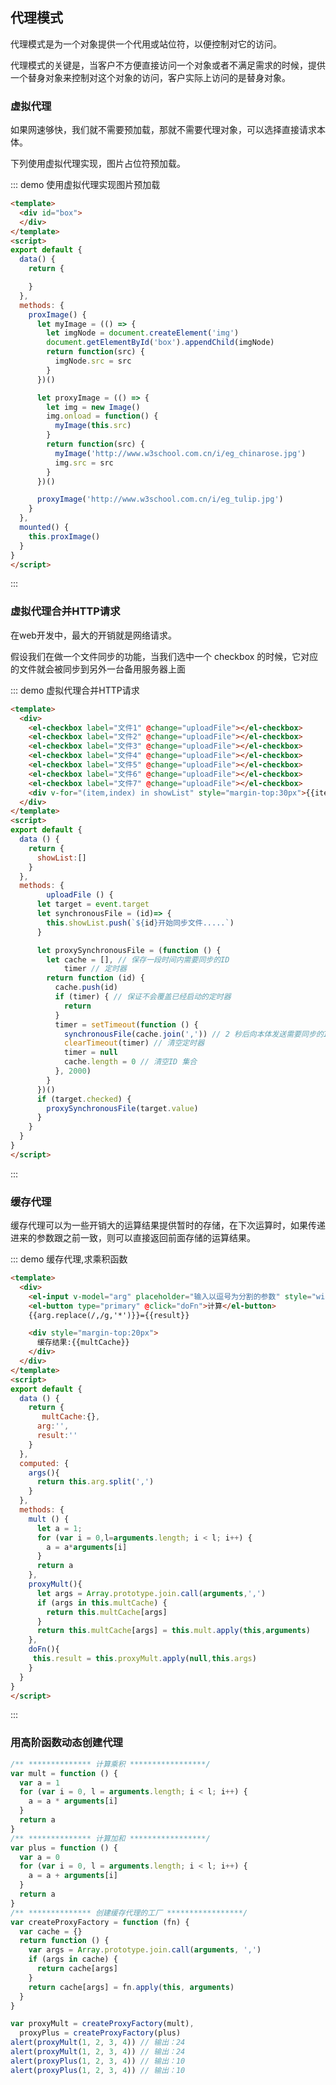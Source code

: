 
## 代理模式

代理模式是为一个对象提供一个代用ֵ或站位符，以便控制对它的访问。

代理模式的关键是，当客户不方便直接访问一个对象或者不满足需求的时候，提供一个替身对象来控制对这个对象的访问，客户实际上访问的是替身对象。

### 虚拟代理

如果网速够快，我们就不需要预加载，那就不需要代理对象，可以选择直接请求本体。

下列使用虚拟代理实现，图片占位符预加载。

::: demo 使用虚拟代理实现图片预加载

```html
<template>
  <div id="box">
  </div>
</template>
<script>
export default {
  data() {
    return {

    }
  },
  methods: {
    proxImage() {
      let myImage = (() => {
        let imgNode = document.createElement('img')
        document.getElementById('box').appendChild(imgNode)
        return function(src) {
          imgNode.src = src
        }
      })()

      let proxyImage = (() => {
        let img = new Image()
        img.onload = function() {
          myImage(this.src)
        }
        return function(src) {
          myImage('http://www.w3school.com.cn/i/eg_chinarose.jpg')
          img.src = src
        }
      })()

      proxyImage('http://www.w3school.com.cn/i/eg_tulip.jpg')
    }
  },
  mounted() {
    this.proxImage()
  }
}
</script>

```
:::

###  虚拟代理合并HTTP请求

在web开发中，最大的开销就是网络请求。

假设我们在做一个文件同步的功能，当我们选中一个 checkbox 的时候，它对应的文件就会被同步到另外一台备用服务器上面

::: demo 虚拟代理合并HTTP请求

```html
<template>
  <div>
    <el-checkbox label="文件1" @change="uploadFile"></el-checkbox>
    <el-checkbox label="文件2" @change="uploadFile"></el-checkbox>
    <el-checkbox label="文件3" @change="uploadFile"></el-checkbox>
    <el-checkbox label="文件4" @change="uploadFile"></el-checkbox>
    <el-checkbox label="文件5" @change="uploadFile"></el-checkbox>
    <el-checkbox label="文件6" @change="uploadFile"></el-checkbox>
    <el-checkbox label="文件7" @change="uploadFile"></el-checkbox>
    <div v-for="(item,index) in showList" style="margin-top:30px">{{item}}</div>
  </div>
</template>
<script>
export default {
  data () {
    return {
      showList:[]
    }
  },
  methods: {
        uploadFile () {
      let target = event.target
      let synchronousFile = (id)=> {
        this.showList.push(`${id}开始同步文件.....`)
      }

      let proxySynchronousFile = (function () {
        let cache = [], // 保存一段时间内需要同步的ID
            timer // 定时器
        return function (id) {
          cache.push(id)
          if (timer) { // 保证不会覆盖已经启动的定时器
            return
          }
          timer = setTimeout(function () {
            synchronousFile(cache.join(',')) // 2 秒后向本体发送需要同步的ID 集合
            clearTimeout(timer) // 清空定时器
            timer = null
            cache.length = 0 // 清空ID 集合
          }, 2000)
        }
      })()
      if (target.checked) {
        proxySynchronousFile(target.value)
      }
    }
  }
}
</script>

```
:::

### 缓存代理
缓存代理可以为一些开销大的运算结果提供暂时的存储，在下次运算时，如果传递进来的参数跟之前一致，则可以直接返回前面存储的运算结果。


::: demo 缓存代理,求乘积函数

```html
<template>
  <div>
    <el-input v-model="arg" placeholder="输入以逗号为分割的参数" style="width:200px"></el-input>
    <el-button type="primary" @click="doFn">计算</el-button>
    {{arg.replace(/,/g,'*')}}={{result}}

    <div style="margin-top:20px">
      缓存结果:{{multCache}}
    </div>
  </div>
</template>
<script>
export default {
  data () {
    return {
       multCache:{},
      arg:'',
      result:''
    }
  },
  computed: {
    args(){
      return this.arg.split(',')
    }
  },
  methods: {
    mult () {
      let a = 1;
      for (var i = 0,l=arguments.length; i < l; i++) {
        a = a*arguments[i]
      }
      return a
    },
    proxyMult(){
      let args = Array.prototype.join.call(arguments,',')
      if (args in this.multCache) {
        return this.multCache[args]
      }
      return this.multCache[args] = this.mult.apply(this,arguments)
    },
    doFn(){
     this.result = this.proxyMult.apply(null,this.args)
    }
  }
}
</script>

```
:::

### 用高阶函数动态创建代理

```js
/** ************** 计算乘积 *****************/
var mult = function () {
  var a = 1
  for (var i = 0, l = arguments.length; i < l; i++) {
    a = a * arguments[i]
  }
  return a
}
/** ************** 计算加和 *****************/
var plus = function () {
  var a = 0
  for (var i = 0, l = arguments.length; i < l; i++) {
    a = a + arguments[i]
  }
  return a
}
/** ************** 创建缓存代理的工厂 *****************/
var createProxyFactory = function (fn) {
  var cache = {}
  return function () {
    var args = Array.prototype.join.call(arguments, ',')
    if (args in cache) {
      return cache[args]
    }
    return cache[args] = fn.apply(this, arguments)
  }
}

var proxyMult = createProxyFactory(mult),
  proxyPlus = createProxyFactory(plus)
alert(proxyMult(1, 2, 3, 4)) // 输出：24
alert(proxyMult(1, 2, 3, 4)) // 输出：24
alert(proxyPlus(1, 2, 3, 4)) // 输出：10
alert(proxyPlus(1, 2, 3, 4)) // 输出：10
```

<script>
export default {
  data () {
    return {
      showList:[],
      multCache:{},
      arg:'',
      result:''
    }
  },
  computed: {
    args(){
      return this.arg.split(',')
    }
  },
  methods: {
    proxImage () {
      let myImage = (() => {
        let imgNode = document.createElement('img')
        document.getElementById('box').appendChild(imgNode)
        return function (src) {
          imgNode.src = src
        }
      })()

      let proxyImage = (() => {
        let img = new Image()
        img.onload = function () {
          myImage(this.src)
        }
        return function (src) {
          myImage('http://www.w3school.com.cn/i/eg_chinarose.jpg')
          img.src = src
        }
      })()

      proxyImage('http://www.w3school.com.cn/i/eg_tulip.jpg')
    },
    uploadFile () {
      let target = event.target
      let synchronousFile = (id)=> {
        this.showList.push(`${id}开始同步文件.....`)
      }

      let proxySynchronousFile = (function () {
        let cache = [], // 保存一段时间内需要同步的ID
            timer // 定时器
        return function (id) {
          cache.push(id)
          if (timer) { // 保证不会覆盖已经启动的定时器
            return
          }
          timer = setTimeout(function () {
            synchronousFile(cache.join(',')) // 2 秒后向本体发送需要同步的ID 集合
            clearTimeout(timer) // 清空定时器
            timer = null
            cache.length = 0 // 清空ID 集合
          }, 2000)
        }
      })()
      if (target.checked) {
        proxySynchronousFile(target.value)
      }
    },
    mult () {
      let a = 1;
      for (var i = 0,l=arguments.length; i < l; i++) {
        a = a*arguments[i]
      }
      return a
    },
    proxyMult(){
      let args = Array.prototype.join.call(arguments,',')
      if (args in this.multCache) {
        return this.multCache[args]
      }
      return this.multCache[args] = this.mult.apply(this,arguments)
    },
    doFn(){
     this.result = this.proxyMult.apply(null,this.args)
    }
  },
  mounted () {
    this.proxImage()
  }
}
</script>
